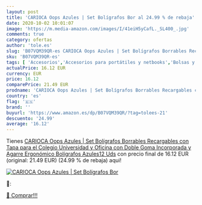 ```yaml
---
layout: post
title: 'CARIOCA Oops Azules | Set Bolígrafos Bor al 24.99 % de rebaja'
date: 2020-10-02 10:01:07
image: 'https://m.media-amazon.com/images/I/41eiH5yCafL._SL400_.jpg'
comments: true
category: ofertas
author: 'tole.es'
slug: 'B07VQM39QR-es CARIOCA Oops Azules | Set Bolígrafos Borrables Recargables...'
sku: 'B07VQM39QR-es'
tags: [ 'Accesorios','Accesorios para portátiles y netbooks','Bolsas y fundas para portátiles y netbooks','Bolígrafos, lápices y útiles de escritura','Fundas blandas para portátiles y netbooks','Informática','Oficina y papelería','Rotuladores permanentes','Rotuladores y subrayadores','bolígrafos', ]
actualPrice: 16.12 EUR
currency: EUR
price: 16.12
comparePrice: 21.49 EUR
prodname: 'CARIOCA Oops Azules | Set Bolígrafos Borrables Recargables con Tapa para el Colegio  Universidad y Oficina con Doble Goma Incorporada y Agarre Ergonómico  Bolígrafos Azules12 Uds'
country: 'es'
flag: '🇪🇸'
brand: ''
buyurl: 'https://www.amazon.es/dp/B07VQM39QR/?tag=tolees-21'
descuento: '24.99'
average: '16.12'
---
```


Tienes [CARIOCA Oops Azules | Set Bolígrafos Borrables Recargables con Tapa para el Colegio  Universidad y Oficina con Doble Goma Incorporada y Agarre Ergonómico  Bolígrafos Azules12 Uds](https://www.amazon.es/dp/B07VQM39QR/?tag=tolees-21) con precio final de  16.12 EUR (original: 21.49 EUR) (24.99 %  de rebaja) aqui!

[![CARIOCA Oops Azules | Set Bolígrafos Bor](https://m.media-amazon.com/images/I/41eiH5yCafL._SL400_.jpg)](https://www.amazon.es/dp/B07VQM39QR/?tag=tolees-21)

🔎:


[🛒 Comprar!!!](https://www.amazon.es/dp/B07VQM39QR/?tag=tolees-21)
